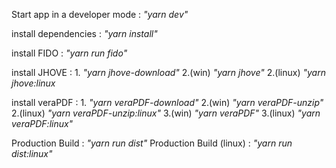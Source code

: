 Start app in a developer mode : *"yarn dev"*

install dependencies : *"yarn install"*

install FIDO : *"yarn run fido"*

install JHOVE : 1. *"yarn jhove-download"*
                2.(win) *"yarn jhove"* 
                2.(linux) *"yarn jhove:linux*

install veraPDF : 1. *"yarn veraPDF-download"*
                  2.(win) *"yarn veraPDF-unzip"*
                  2.(linux) *"yarn veraPDF-unzip:linux"*
                  3.(win) *"yarn veraPDF"*
                  3.(linux) *"yarn veraPDF:linux"*

Production Build : *"yarn run dist"*
Production Build (linux) : *"yarn run dist:linux"*
